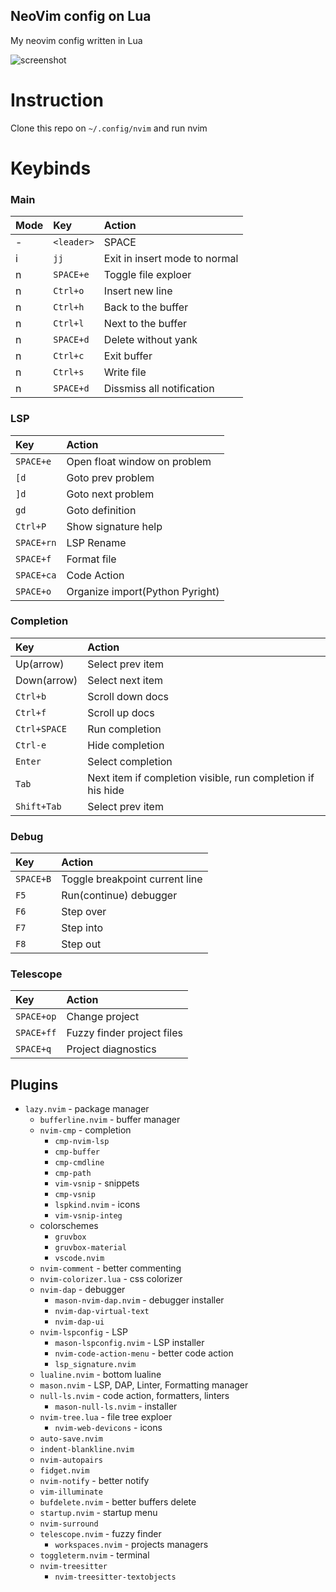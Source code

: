 ## NeoVim config on Lua 
My neovim config written in Lua

![screenshot](https://i.imgur.com/COBM6ic.png)

# Instruction
Clone this repo on `~/.config/nvim` and run nvim

# Keybinds


### Main



| Mode | Key | Action |
| :---- | :------- | :-------- |
| - | `<leader>` | SPACE |
| i | `jj` | Exit in insert mode to normal |
| n | `SPACE+e` | Toggle file exploer |
| n | `Ctrl+o` | Insert new line |
| n | `Ctrl+h` | Back to the buffer |
| n | `Ctrl+l` | Next to the buffer |
| n | `SPACE+d` | Delete without yank |
| n | `Ctrl+c` | Exit buffer |
| n | `Ctrl+s` | Write file |
| n | `SPACE+d` | Dissmiss all notification |

### LSP
| Key | Action |
| :---- | :------- |
| `SPACE+e` | Open float window on problem |
| `[d` | Goto prev problem |
| `]d` | Goto next problem |
| `gd` | Goto definition |
| `Ctrl+P` | Show signature help |
| `SPACE+rn` | LSP Rename |
| `SPACE+f` | Format file |
| `SPACE+ca` | Code Action |
| `SPACE+o` | Organize import(Python Pyright) | 


### Completion
| Key | Action |
| :---- | :------- |
| Up(arrow) | Select prev item |
| Down(arrow) | Select next item |
| `Ctrl+b` | Scroll down docs |
| `Ctrl+f` | Scroll up docs |
| `Ctrl+SPACE` | Run completion |
| `Ctrl-e` | Hide completion |
| `Enter` | Select completion |
| `Tab` | Next item if completion visible, run completion if his hide |
| `Shift+Tab` | Select prev item |

### Debug
| Key | Action |
| :---- | :------- |
| `SPACE+B` | Toggle breakpoint current line |
| `F5` | Run(continue) debugger |
| `F6` | Step over |
| `F7` | Step into |
| `F8` | Step out |

### Telescope
| Key | Action |
| :---- | :------- |
| `SPACE+op` | Change project |
| `SPACE+ff` | Fuzzy finder project files |
| `SPACE+q` | Project diagnostics |

## Plugins

- `lazy.nvim` - package manager
    - `bufferline.nvim` - buffer manager
    - `nvim-cmp` - completion
        - `cmp-nvim-lsp`
        - `cmp-buffer`
        - `cmp-cmdline`
        - `cmp-path`
        - `vim-vsnip` - snippets
        - `cmp-vsnip`
        - `lspkind.nvim` - icons
        - `vim-vsnip-integ`
    - colorschemes
        - `gruvbox`
        - `gruvbox-material`
        - `vscode.nvim`
    - `nvim-comment` - better commenting
    - `nvim-colorizer.lua` - css colorizer
    - `nvim-dap` - debugger
        - `mason-nvim-dap.nvim` - debugger installer
        - `nvim-dap-virtual-text`
        - `nvim-dap-ui`
    - `nvim-lspconfig` - LSP
        - `mason-lspconfig.nvim` - LSP installer
        - `nvim-code-action-menu` - better code action
        - `lsp_signature.nvim`
    - `lualine.nvim` - bottom lualine
    - `mason.nvim` - LSP, DAP, Linter, Formatting manager
    - `null-ls.nvim` - code action, formatters, linters
        - `mason-null-ls.nvim` - installer
    - `nvim-tree.lua` - file tree exploer
        - `nvim-web-devicons` - icons
    - `auto-save.nvim`
    - `indent-blankline.nvim`
    - `nvim-autopairs`
    - `fidget.nvim`
    - `nvim-notify` - better notify
    - `vim-illuminate`
    - `bufdelete.nvim` - better buffers delete
    - `startup.nvim` - startup menu
    - `nvim-surround`
    - `telescope.nvim` - fuzzy finder
        - `workspaces.nvim` - projects managers
    - `toggleterm.nvim` - terminal
    - `nvim-treesitter`
        - `nvim-treesitter-textobjects`
